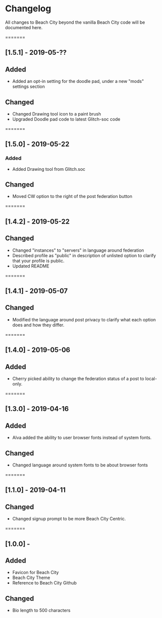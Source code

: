Changelog
=========

All changes to Beach City beyond the vanilla Beach City code will be documented here.

=======
## [1.5.1] - 2019-05-??
## Added
- Added an opt-in setting for the doodle pad, under a new "mods" settings section

## Changed
- Changed Drawing tool icon to a paint brush
- Upgraded Doodle pad code to latest Glitch-soc code

=======
## [1.5.0] - 2019-05-22
### Added
- Added Drawing tool from Glitch.soc

## Changed
- Moved CW option to the right of the post federation button


=======
## [1.4.2] - 2019-05-22
## Changed
- Changed "instances" to "servers" in language around federation
- Described profile as "public" in description of unlisted option to clarify that your profile is public.
- Updated README

=======
## [1.4.1] - 2019-05-07
## Changed
- Modified the language around post privacy to clarify what each option does and how they differ.

=======
## [1.4.0] - 2019-05-06
## Added
- Cherry picked ability to change the federation status of a post to local-only.

=======
## [1.3.0] - 2019-04-16
## Added
- Alva added the ability to user browser fonts instead of system fonts.

## Changed
- Changed language around system fonts to be about browser fonts

=======
## [1.1.0] - 2019-04-11
## Changed
- Changed signup prompt to be more Beach City Centric.

=======
## [1.0.0] - 
## Added
- Favicon for Beach City
- Beach City Theme
- Reference to Beach City Github

## Changed
- Bio length to 500 characters